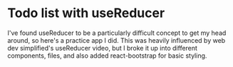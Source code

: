 # Todo list with useReducer

I've found useReducer to be a particularly difficult concept to get my head around, so here's a practice app I did. This was heavily influenced by web dev simplified's useReducer video, but I broke it up into different components, files, and also added react-bootstrap for basic styling. 

